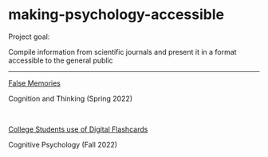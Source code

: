 # making-psychology-accessible

Project goal: 

Compile information from scientific journals and present it in a format accessible to the general public

*** 

[False Memories](https://meglin234.github.io/making-psychology-accessible/PSYC311_website/index.html)

Cognition and Thinking (Spring 2022)

</br>

[College Students use of Digital Flashcards](https://meglin234.github.io/making-psychology-accessible/PSYC411_website/index.html)

Cognitive Psychology (Fall 2022)


